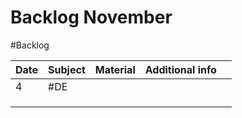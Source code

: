 # Backlog November
#Backlog 

| Date | Subject | Material | Additional info |     |
| ---- | ------- | -------- | --------------- | --- |
| 4    | #DE     |          |                 |     |
|      |         |          |                 |     |
|      |         |          |                 |     |
|      |         |          |                 |     |
